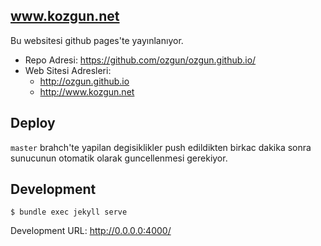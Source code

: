 ## www.kozgun.net

Bu websitesi github pages'te yayınlanıyor.

* Repo Adresi: https://github.com/ozgun/ozgun.github.io/
* Web Sitesi Adresleri:
  * http://ozgun.github.io
  * http://www.kozgun.net

## Deploy

`master` brahch'te yapilan degisiklikler push edildikten birkac dakika sonra
sunucunun otomatik olarak guncellenmesi gerekiyor.

## Development

```
$ bundle exec jekyll serve
```

Development URL: http://0.0.0.0:4000/
